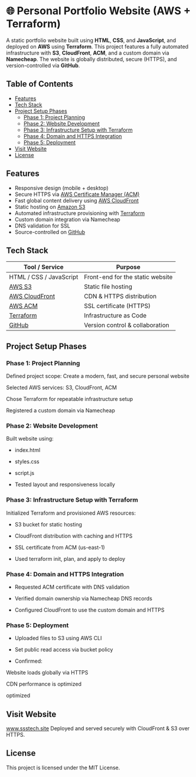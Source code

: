 # 🌐 Personal Portfolio Website (AWS + Terraform)

A static portfolio website built using **HTML**, **CSS**, and **JavaScript**, and deployed on **AWS** using **Terraform**. This project features a fully automated infrastructure with **S3**, **CloudFront**, **ACM**, and a custom domain via **Namecheap**. The website is globally distributed, secure (HTTPS), and version-controlled via **GitHub**.



## Table of Contents

- [Features](#features)  
- [Tech Stack](#tech-stack)  
- [Project Setup Phases](#project-setup-phases)  
  - [Phase 1: Project Planning](#phase-1-project-planning)  
  - [Phase 2: Website Development](#phase-2-website-development)  
  - [Phase 3: Infrastructure Setup with Terraform](#phase-3-infrastructure-setup-with-terraform)  
  - [Phase 4: Domain and HTTPS Integration](#phase-4-domain-and-https-integration)  
  - [Phase 5: Deployment](#phase-5-deployment)  
- [Visit Website](#visit-website)  
- [License](#license)




## Features


- Responsive design (mobile + desktop)
- Secure HTTPS via [AWS Certificate Manager (ACM)](https://aws.amazon.com/certificate-manager/)
- Fast global content delivery using [AWS CloudFront](https://aws.amazon.com/cloudfront/)
- Static hosting on [Amazon S3](https://aws.amazon.com/s3/)
- Automated infrastructure provisioning with [Terraform](https://www.terraform.io/)
- Custom domain integration via Namecheap
- DNS validation for SSL
- Source-controlled on [GitHub](https://github.com)



## Tech Stack

| Tool / Service             | Purpose                                   |
|---------------------------|-------------------------------------------|
| HTML / CSS / JavaScript   | Front-end for the static website          |
| [AWS S3](https://aws.amazon.com/s3/) | Static file hosting             |
| [AWS CloudFront](https://aws.amazon.com/cloudfront/) | CDN & HTTPS distribution |
| [AWS ACM](https://aws.amazon.com/certificate-manager/) | SSL certificate (HTTPS) |
| [Terraform](https://www.terraform.io/) | Infrastructure as Code        |
| [GitHub](https://github.com)         | Version control & collaboration |





## Project Setup Phases

### Phase 1: Project Planning
Defined project scope: Create a modern, fast, and secure personal website

Selected AWS services: S3, CloudFront, ACM

Chose Terraform for repeatable infrastructure setup

Registered a custom domain via Namecheap

### Phase 2: Website Development
Built website using:

- index.html

- styles.css

- script.js

- Tested layout and responsiveness locally

### Phase 3: Infrastructure Setup with Terraform
Initialized Terraform and provisioned AWS resources:

- S3 bucket for static hosting

- CloudFront distribution with caching and HTTPS

- SSL certificate from ACM (us-east-1)

- Used terraform init, plan, and apply to deploy

### Phase 4: Domain and HTTPS Integration

- Requested ACM certificate with DNS validation

- Verified domain ownership via Namecheap DNS records

- Configured CloudFront to use the custom domain and HTTPS

### Phase 5: Deployment

- Uploaded files to S3 using AWS CLI

- Set public read access via bucket policy

- Confirmed:

Website loads globally via HTTPS

CDN performance is optimized

optimized



## Visit Website

www.ssstech.site
Deployed and served securely with CloudFront & S3 over HTTPS.

## License
This project is licensed under the MIT License.



